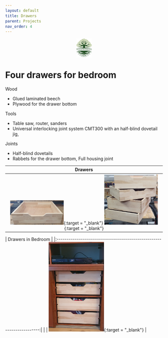 ```yaml
---
layout: default
title: Drawers
parent: Projects
nav_order: 4
---
```

<center>
<img src="../media/Lignarius.png" width="10%" height="10%" align="middle"/>
</center>

# Four drawers for bedroom

Wood
* Glued laminated beech
* Plywood for the drawer bottom

Tools
* Table saw, router, sanders
* Universal interlocking joint system
CMT300 with an half-blind dovetail jig,  

Joints
* Half-blind dovetails
* Rabbets for the drawer bottom, Full housing joint

|                                                                                                                                       Drawers                                                                                                                                       |
|:-----------------------------------------------------------------------------------------------------------------------------------------------------------------------------------------------------------------------------------------------------------------------------------:|
| [<img alt="image" height="35%" src="/media/Drawers.jpg" width="35%"/>](https://garlatti.github.io/media/Drawers.jpg){:target = "_blank"} [<img alt="image" height="35%" src="/media/Drawer_2.jpg" width="35%"/>](https://garlatti.github.io/media/Drawer_2.jpg){:target = "_blank"} | 



|                          Drawers in Bedroom                           |
|:---------------------------------------------------------------------:| | 
| [<img alt="image" height="35%" src="/media/Drawer_3.jpg" width="35%"/>](https://garlatti.github.io/media/Drawer_3.jpg){:target = "_blank"} | 
